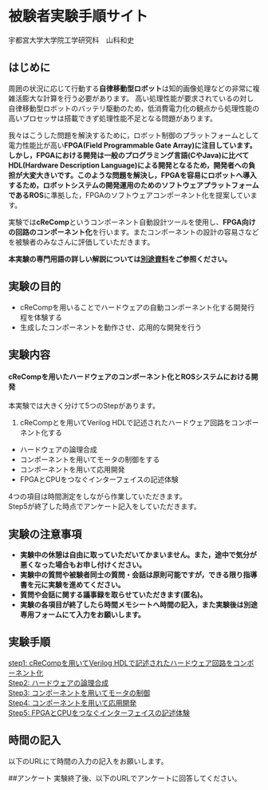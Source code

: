# 被験者実験手順サイト
宇都宮大学大学院工学研究科　山科和史


## はじめに
周囲の状況に応じて行動する**自律移動型ロボット**は知的画像処理などの非常に複雑活膨大な計算を行う必要があります。
高い処理性能が要求されているの対し自律移動型ロボットのバッテリ駆動のため，低消費電力化の観点から処理性能の高いプロセッサは搭載できず処理性能不足となる問題があります。  

我々はこうした問題を解決するために，ロボット制御のプラットフォームとして電力性能比が高い**FPGA(Field Programmable Gate Array)**に注目しています。しかし，FPGAにおける開発は一般のプログラミング言語(CやJava)に比べて**HDL(Hardware Description Language)**による開発となるため，開発者への負担が大変大きいです。このような問題を解決し，FPGAを容易にロボットへ導入するため，ロボットシステムの開発運用のためのソフトウェアプラットフォームである**ROS**に準拠した，FPGAのソフトウェアコンポーネント化を提案しています。  

実験では**cReComp**というコンポーネント自動設計ツールを使用し、**FPGA向けの回路のコンポーネント化**を行います。またコンポーネントの設計の容易さなどを被験者のみなさんに評価していただきます。 

**本実験の専門用語の詳しい解説については[別途資料](support_doc.md)をご参照ください。**  

## 実験の目的
- cReCompを用いることでハードウェアの自動コンポーネント化する開発行程を体験する
- 生成したコンポーネントを動作させ、応用的な開発を行う

## 実験内容
#### cReCompを用いたハードウェアのコンポーネント化とROSシステムにおける開発

本実験では大きく分けて5つのStepがあります。

1. cReCompとを用いてVerilog HDLで記述されたハードウェア回路をコンポーネント化する
- ハードウェアの論理合成
- コンポーネントを用いてモータの制御をする
- コンポーネントを用いて応用開発
- FPGAとCPUをつなぐインターフェイスの記述体験

4つの項目は時間測定をしながら作業していただきます。  
Step5が終了した時点でアンケート記入をしていただきます。  

## 実験の注意事項

- **実験中の休憩は自由に取っていただいてかまいません。また，途中で気分が悪くなった場合もお申し付けください。**
- **実験中の質問や被験者同士の質問・会話は原則可能ですが，できる限り指導書を元に実験を進めてください。**
- **質問や会話に関する議事録を取らせていただきます(匿名)。**
- **実験の各項目が終了したら時間メモシートへ時間の記入，また実験後は別途専用フォームにて入力をお願いします。**

## 実験手順
[step1: cReCompを用いてVerilog HDLで記述されたハードウェア回路をコンポーネント化](componentize.md)  
[Step2: ハードウェアの論理合成](synthesis.md)  
[Step3: コンポーネントを用いてモータの制御](ros_verification.md)  
[Step4: コンポーネントを用いて応用開発](application.md)  
[Step5: FPGAとCPUをつなぐインターフェイスの記述体験](additional.md)  

## 時間の記入
以下のURLにて時間の入力の記入をお願いします。  


##アンケート
実験終了後、以下のURLでアンケートに回答してください。  


